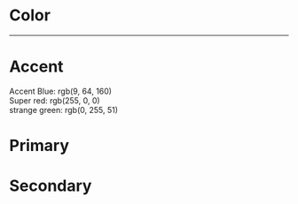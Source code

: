 
# Color

---

# Accent

  
Accent Blue: rgb(9, 64, 160)  
Super red: rgb(255, 0, 0)  
strange green: rgb(0, 255, 51)  


# Primary

# Secondary
